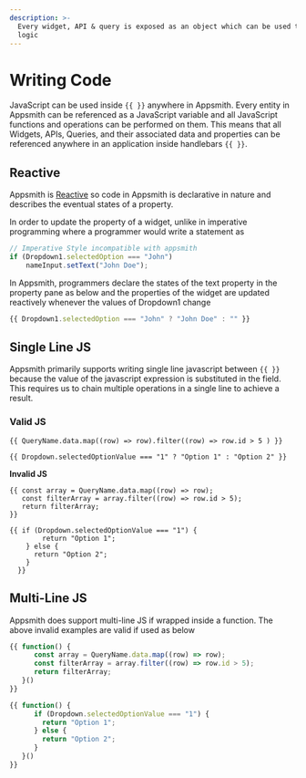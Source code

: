 ```yaml
---
description: >-
  Every widget, API & query is exposed as an object which can be used to write
  logic
---
```


# Writing Code

JavaScript can be used inside `{{ }}` anywhere in Appsmith. Every entity in Appsmith can be referenced as a JavaScript variable and all JavaScript functions and operations can be performed on them. This means that all Widgets, APIs, Queries, and their associated data and properties can be referenced anywhere in an application inside handlebars `{{ }}`.

## Reactive

Appsmith is [Reactive](https://en.wikipedia.org/wiki/Reactive_programming) so code in Appsmith is declarative in nature and describes the eventual states of a property.

In order to update the property of a widget, unlike in imperative programming where a programmer would write a statement as

```javascript
// Imperative Style incompatible with appsmith
if (Dropdown1.selectedOption === "John")
    nameInput.setText("John Doe");
```

In Appsmith, programmers declare the states of the text property in the property pane as below and the properties of the widget are updated reactively whenever the values of Dropdown1 change

```javascript
{{ Dropdown1.selectedOption === "John" ? "John Doe" : "" }}
```

## Single Line JS

Appsmith primarily supports writing single line javascript between `{{ }}` because the value of the javascript expression is substituted in the field. This requires us to chain multiple operations in a single line to achieve a result.

### Valid JS

```text
{{ QueryName.data.map((row) => row).filter((row) => row.id > 5 ) }}
```

```text
{{ Dropdown.selectedOptionValue === "1" ? "Option 1" : "Option 2" }}
```

**Invalid JS**

```text
{{ const array = QueryName.data.map((row) => row);
   const filterArray = array.filter((row) => row.id > 5);
   return filterArray;
}}
```

```text
{{ if (Dropdown.selectedOptionValue === "1") {
        return "Option 1";
    } else {
      return "Option 2";
    }
  }}
```

## Multi-Line JS

Appsmith does support multi-line JS if wrapped inside a function. The above invalid examples are valid if used as below

```javascript
{{ function() {
      const array = QueryName.data.map((row) => row);
      const filterArray = array.filter((row) => row.id > 5);
      return filterArray;
   }()
}}
```

```javascript
{{ function() {
      if (Dropdown.selectedOptionValue === "1") {
        return "Option 1";
      } else {
        return "Option 2";
      }
   }()
}}
```

